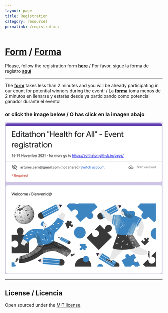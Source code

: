 ```yaml
---
layout: page
title: Registration
category: resources
permalink: /registration
---
```


# **[Form](https://forms.gle/71HnETqtuDGiXwok9)** / **[Forma](https://forms.gle/71HnETqtuDGiXwok9)**

Please, follow the registration form **[here](https://forms.gle/71HnETqtuDGiXwok9)** / Por favor, sigue la forma de registro **[aquí](https://forms.gle/71HnETqtuDGiXwok9)**

---

The **[form](https://forms.gle/71HnETqtuDGiXwok9)** takes less than 2 minutes and you will be already participating in our count for potential winners during the event! / La **[forma](https://forms.gle/71HnETqtuDGiXwok9)** toma menos de 2 minutos en llenarse y estarás desde ya participando como potencial ganador durante el evento!


### or click the image below / O has click en la imagen abajo

[![Google form](assets/img/google-form.png)](https://forms.gle/71HnETqtuDGiXwok9)

---

## License / Licencia

Open sourced under the [MIT license](https://github.com/edithaton/page/LICENSE.md).
